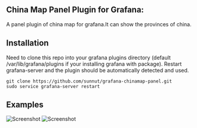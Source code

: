 ## China Map Panel Plugin for Grafana:
A panel plugin of china map for grafana.It can show the provinces of china.
  
## Installation
Need to clone this repo into your grafana plugins directory (default /var/lib/grafana/plugins if your installing grafana with package).
Restart grafana-server and the plugin should be automatically detected and used.

```
git clone https://github.com/sunnut/grafana-chinamap-panel.git
sudo service grafana-server restart
``` 
## Examples
![Screenshot](https://github.com/sunnut/grafana-chinamap-panel/blob/master/img/map-ex1.png?raw=true "China")
![Screenshot](https://github.com/sunnut/grafana-chinamap-panel/blob/master/img/map-ex2.png?raw=true "Province")

